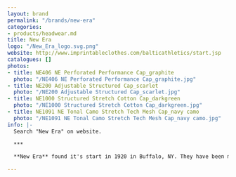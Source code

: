 ```yaml
---
layout: brand
permalink: "/brands/new-era"
categories:
- products/headwear.md
title: New Era
logo: "/New_Era_logo.svg.png"
website: http://www.imprintableclothes.com/balticathletics/start.jsp
catalogues: []
photos:
- title: NE406 NE Perforated Performance Cap_graphite
  photo: "/NE406 NE Perforated Performance Cap_graphite.jpg"
- title: NE200 Adjustable Structured Cap_scarlet
  photo: "/NE200 Adjustable Structured Cap_scarlet.jpg"
- title: NE1000 Structured Stretch Cotton Cap_darkgreen
  photo: "/NE1000 Structured Stretch Cotton Cap_darkgreen.jpg"
- title: NE1091 NE Tonal Camo Stretch Tech Mesh Cap_navy camo
  photo: "/NE1091 NE Tonal Camo Stretch Tech Mesh Cap_navy camo.jpg"
info: |-
  Search "New Era" on website.

  ***

  **New Era** found it's start in 1920 in Buffalo, NY. They have been making MLB caps since 1934 and this year they are the Official Cap of the 2020 NFL Draft.

---
```

